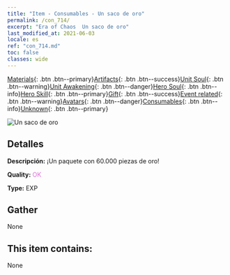 ```yaml
---
title: "Item - Consumables - Un saco de oro"
permalink: /con_714/
excerpt: "Era of Chaos  Un saco de oro"
last_modified_at: 2021-06-03
locale: es
ref: "con_714.md"
toc: false
classes: wide
---
```

 [Materials](/ItemsES/){: .btn .btn--primary}[Artifacts](/ItemsES/Artifacts/){: .btn .btn--success}[Unit Soul](/ItemsES/UnitSoul/){: .btn .btn--warning}[Unit Awakening](/ItemsES/UnitAwakening/){: .btn .btn--danger}[Hero Soul](/ItemsES/HeroSoul/){: .btn .btn--info}[Hero Skill](/ItemsES/HeroSkill/){: .btn .btn--primary}[Gift](/ItemsES/Gift/){: .btn .btn--success}[Event related](/ItemsES/Events/){: .btn .btn--warning}[Avatars](/ItemsES/Avatars/){: .btn .btn--danger}[Consumables](/ItemsES/Consumables/){: .btn .btn--info}[Unknown](/ItemsES/Unknown/){: .btn .btn--primary}

 ![Un saco de oro](/images/t/i_512.png)

## Detalles
 **Descripción:** ¡Un paquete con 60.000 piezas de oro!

 **Quality:** <span style="color: #DA70D6">OK</span>

 **Type:** EXP

## Gather

  None

## This item contains:

  None

